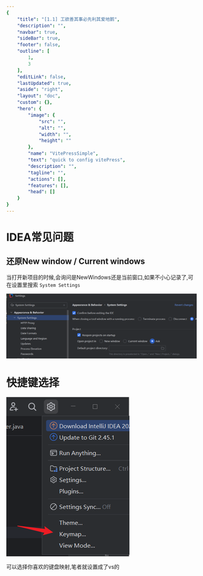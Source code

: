 ```yaml
---
{
    "title": "[1.1] 工欲善其事必先利其爱地鹅",
    "description": "",
    "navbar": true,
    "sideBar": true,
    "footer": false,
    "outline": [
        1,
        3
    ],
    "editLink": false,
    "lastUpdated": true,
    "aside": "right",
    "layout": "doc",
    "custom": {},
    "hero": {
        "image": {
            "src": "",
            "alt": "",
            "width": "",
            "height": ""
        },
        "name": "VitePressSimple",
        "text": "quick to config vitePress",
        "description": "",
        "tagline": "",
        "actions": [],
        "features": [],
        "head": []
    }
}
---
```


# IDEA常见问题

## 还原New window / Current windows

当打开新项目的时候,会询问是NewWindows还是当前窗口,如果不小心记录了,可在设置里搜索 ```System Settings```

![17dc0935bb62418499897a5ad379b1d7.png](/../vpstatic/images/20240902/17dc0935-bb62-4184-9989-7a5ad379b1d7.png)

# 快捷键选择

![13bd935a949746c1b17dfa1a2504f413.png](/../vpstatic/images/20240902/13bd935a-9497-46c1-b17d-fa1a2504f413.png)

可以选择你喜欢的键盘映射,笔者就设置成了vs的
